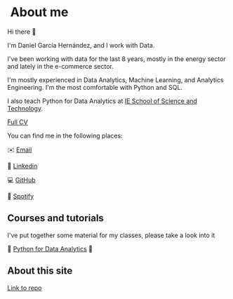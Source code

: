#  About me

Hi there :wave:

I'm Daniel García Hernández, and I work with Data.

I've been working with data for the last 8 years, mostly in the energy sector and lately in the e-commerce sector.

I'm mostly experienced in Data Analytics, Machine Learning, and Analytics Engineering. I'm the most comfortable with Python and SQL.

I also teach Python for Data Analytics at [IE School of Science and Technology](https://www.ie.edu/school-science-technology/faculty/daniel-garcia-hernandez/).

[Full CV](cv.md)

You can find me in the following places:

:envelope: [Email](mailto:dgarhdez@gmail.com)

:necktie: [Linkedin](https://www.linkedin.com/in/dgarhdez/)

:computer: [GitHub](https://github.com/dgarhdez)

:musical_keyboard: [Spotify](https://open.spotify.com/user/dgarhdez?si=254c37467a164c42)

## Courses and tutorials

I've put together some material for my classes, please take a look into it

:snake: [Python for Data Analytics](/pda/pda_index.md) :snake:

## About this site

[Link to repo](https://github.com/dgarhdez/dgarhdez.github.io)

